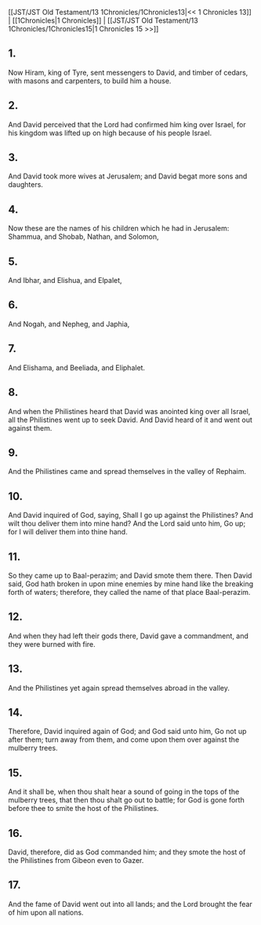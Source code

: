 [[JST/JST Old Testament/13 1Chronicles/1Chronicles13|<< 1 Chronicles 13]] | [[1Chronicles|1 Chronicles]] | [[JST/JST Old Testament/13 1Chronicles/1Chronicles15|1 Chronicles 15 >>]]
## 1.
Now Hiram, king of Tyre, sent messengers to David, and timber of cedars, with masons and carpenters, to build him a house.
## 2.
And David perceived that the Lord had confirmed him king over Israel, for his kingdom was lifted up on high because of his people Israel.
## 3.
And David took more wives at Jerusalem; and David begat more sons and daughters.
## 4.
Now these are the names of his children which he had in Jerusalem: Shammua, and Shobab, Nathan, and Solomon,
## 5.
And Ibhar, and Elishua, and Elpalet,
## 6.
And Nogah, and Nepheg, and Japhia,
## 7.
And Elishama, and Beeliada, and Eliphalet.
## 8.
And when the Philistines heard that David was anointed king over all Israel, all the Philistines went up to seek David. And David heard of it and went out against them.
## 9.
And the Philistines came and spread themselves in the valley of Rephaim.
## 10.
And David inquired of God, saying, Shall I go up against the Philistines? And wilt thou deliver them into mine hand? And the Lord said unto him, Go up; for I will deliver them into thine hand.
## 11.
So they came up to Baal-perazim; and David smote them there. Then David said, God hath broken in upon mine enemies by mine hand like the breaking forth of waters; therefore, they called the name of that place Baal-perazim.
## 12.
And when they had left their gods there, David gave a commandment, and they were burned with fire.
## 13.
And the Philistines yet again spread themselves abroad in the valley.
## 14.
Therefore, David inquired again of God; and God said unto him, Go not up after them; turn away from them, and come upon them over against the mulberry trees.
## 15.
And it shall be, when thou shalt hear a sound of going in the tops of the mulberry trees, that then thou shalt go out to battle; for God is gone forth before thee to smite the host of the Philistines.
## 16.
David, therefore, did as God commanded him; and they smote the host of the Philistines from Gibeon even to Gazer.
## 17.
And the fame of David went out into all lands; and the Lord brought the fear of him upon all nations.

